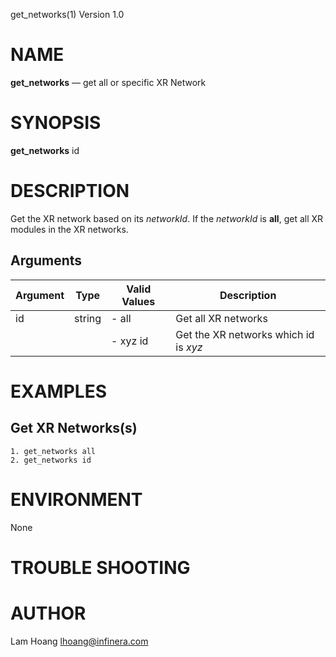 get_networks(1) Version 1.0 

NAME
====

**get_networks** — get all or specific XR Network

SYNOPSIS
========

**get_networks** id 


DESCRIPTION
===========

Get the XR network based on its *networkId*. If the *networkId* is **all**, get all XR modules in the XR networks.


Arguments
-------

| Argument         |  Type     | Valid Values      | Description                   |
|------------------|-----------|-------------------|-------------------------------|
| id         |  string   | - all             | Get all XR networks               |
|                  |           | - xyz id          | Get the XR networks which id is *xyz*               |

EXAMPLES
===========

Get XR Networks(s)
------
```
1. get_networks all 
2. get_networks id 
```
ENVIRONMENT
===========

None

TROUBLE SHOOTING
====



AUTHOR
======

Lam Hoang <lhoang@infinera.com>